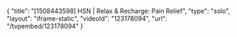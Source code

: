 {
    "title": "[1508443598] HSN | Relax & Recharge: Pain Relief",
    "type": "solo",
    "layout": "iframe-static",
    "videoId": "123178094",
    "url": "\/tvpembed\/123178094"
}
